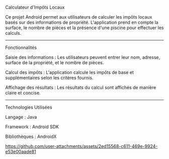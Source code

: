 Calculateur d'Impôts Locaux

Ce projet Android permet aux utilisateurs de calculer les impôts locaux basés sur des informations de propriété. L'application prend en compte la surface, le nombre de pièces et la présence d'une piscine pour effectuer les calculs.
________________________________________________________________________________________________________________________________________________
Fonctionnalités

Saisie des informations : Les utilisateurs peuvent entrer leur nom, adresse, surface de la propriété, et le nombre de pièces.

Calcul des impôts : L'application calcule les impôts de base et supplémentaires selon les critères fournis.

Affichage des résultats : Les résultats du calcul sont affichés de manière claire et concise.
____________________________________________________________________________________________________________________________________________________
Technologies Utilisées

Langage : Java

Framework : Android SDK

Bibliothèques : AndroidX


https://github.com/user-attachments/assets/2ed15568-c611-469e-9924-e53e00aade81

